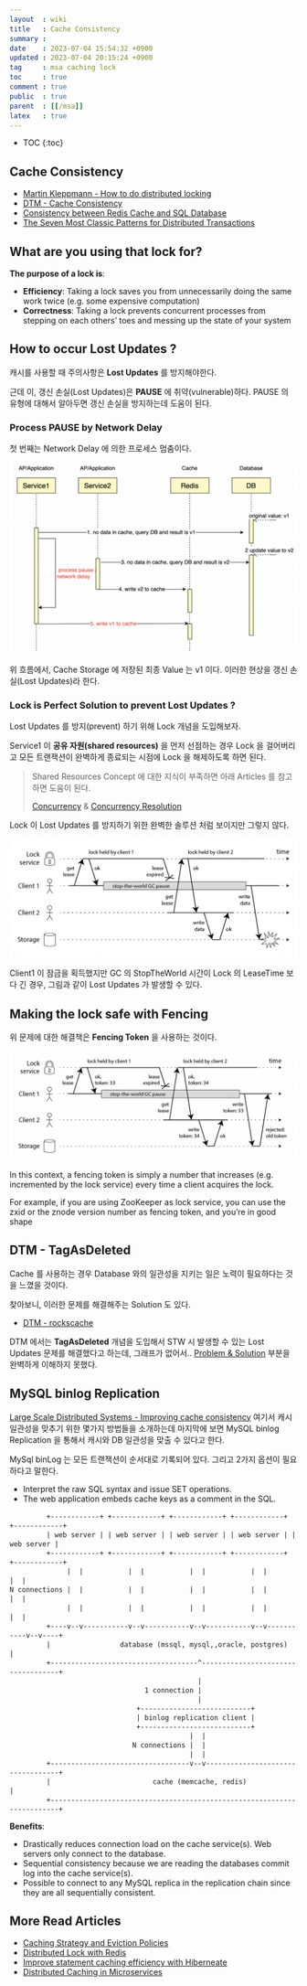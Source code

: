 ```yaml
---
layout  : wiki
title   : Cache Consistency 
summary : 
date    : 2023-07-04 15:54:32 +0900
updated : 2023-07-04 20:15:24 +0900
tag     : msa caching lock
toc     : true
comment : true
public  : true
parent  : [[/msa]]
latex   : true
---
```

* TOC
{:toc}

## Cache Consistency

- [Martin Kleppmann - How to do distributed locking](https://martin.kleppmann.com/2016/02/08/how-to-do-distributed-locking.html)
- [DTM - Cache Consistency](https://en.dtm.pub/app/cache.html)
- [Consistency between Redis Cache and SQL Database](https://yunpengn.github.io/blog/2019/05/04/consistent-redis-sql/)
- [The Seven Most Classic Patterns for Distributed Transactions](https://medium.com/@dongfuye/the-seven-most-classic-solutions-for-distributed-transaction-management-3f915f331e15)

## What are you using that lock for?

__The purpose of a lock is__:

- __Efficiency__: Taking a lock saves you from unnecessarily doing the same work twice (e.g. some expensive computation)
- __Correctness__: Taking a lock prevents concurrent processes from stepping on each others’ toes and messing up the state of your system

## How to occur Lost Updates ?

캐시를 사용할 때 주의사항은 __Lost Updates__ 를 방지해야한다.

근데 이, 갱신 손실(Lost Updates)은 __PAUSE__ 에 취약(vulnerable)하다. PAUSE 의 유형에 대해서 알아두면 갱신 손실을 방지하는데 도움이 된다.

### Process PAUSE by Network Delay

첫 번째는 Network Delay 에 의한 프로세스 멈춤이다.

![](/resource/wiki/msa-cache-consistency/network-delay.png)

위 흐름에서, Cache Storage 에 저장된 최종 Value 는 v1 이다. 이러한 현상을 갱신 손실(Lost Updates)라 한다.

### Lock is Perfect Solution to prevent Lost Updates ?

Lost Updates 를 방지(prevent) 하기 위해 Lock 개념을 도입해보자.

Service1 이 __공유 자원(shared resources)__ 을 먼저 선점하는 경우 Lock 을 걸어버리고 모든 트랜잭션이 완벽하게 종료되는 시점에 Lock 을 해제하도록 하면 된다.

> Shared Resources Concept 에 대한 지식이 부족하면 아래 Articles 를 참고하면 도움이 된다.
> 
> [Concurrency](https://baekjungho.github.io/wiki/spring/spring-concurrency/) & [Concurrency Resolution](https://baekjungho.github.io/wiki/spring/spring-concurrency-resolve/)

Lock 이 Lost Updates 를 방지하기 위한 완벽한 솔루션 처럼 보이지만 그렇지 않다.

![](/resource/wiki/msa-cache-consistency/stw-lock.png)

Client1 이 잠금을 획득했지만 GC 의 StopTheWorld 시간이 Lock 의 LeaseTime 보다 긴 경우, 그림과 같이 Lost Updates 가 발생할 수 있다.

## Making the lock safe with Fencing

위 문제에 대한 해결책은 __Fencing Token__ 을 사용하는 것이다.

![](/resource/wiki/msa-cache-consistency/fencing.png)

In this context, a fencing token is simply a number that increases (e.g. incremented by the lock service) every time a client acquires the lock.

For example, if you are using ZooKeeper as lock service, you can use the zxid or the znode version number as fencing token, and you’re in good shape

## DTM - TagAsDeleted

Cache 를 사용하는 경우 Database 와의 일관성을 지키는 일은 노력이 필요하다는 것을 느꼈을 것이다.

찾아보니, 이러한 문제를 해결해주는 Solution 도 있다.

- [DTM - rockscache](https://github.com/dtm-labs/rockscache)

DTM 에서는 __TagAsDeleted__ 개념을 도입해서 STW 시 발생할 수 있는 Lost Updates 문제를 해결했다고 하는데, 그래프가 없어서.. [Problem & Solution](https://en.dtm.pub/app/cache.html#problem-and-solution) 부분을 완벽하게 이해하지 못했다.

## MySQL binlog Replication

[Large Scale Distributed Systems - Improving cache consistency](http://simongui.github.io/2016/12/02/improving-cache-consistency.html) 여기서 캐시 일관성을 맞추기 위한 
몇가지 방법들을 소개하는데 마지막에 보면 MySQL binlog Replication 을 통해서 캐시와 DB 일관성을 맞출 수 있다고 한다.

MySql binLog 는 모든 트랜잭션이 순서대로 기록되어 있다. 그리고 2가지 옵션이 필요하다고 말한다.

- Interpret the raw SQL syntax and issue SET operations.
- The web application embeds cache keys as a comment in the SQL.

```
         +------------+ +------------+ +------------+ +------------+ +------------+
         | web server | | web server | | web server | | web server | | web server |
         +------------+ +------------+ +------------+ +------------+ +------------+
              |  |           |  |           |  |           |  |           |  |
N connections |  |           |  |           |  |           |  |           |  |
              |  |           |  |           |  |           |  |           |  |
         +----v--v-----------v--v-----------v--v-----------v--v-----------v--v----+
         |                 database (mssql, mysql,,oracle, postgres)              |
         +------------------------------------^-----------------------------------+
                                              |
                                 1 connection |
                                              |
                               +---------------------------+
                               | binlog replication client |
                               +---------------------------+
                                            |  |
                              N connections |  |
                                            |  |
         +----------------------------------v--v----------------------------------+
         |                         cache (memcache, redis)                        |
         +------------------------------------------------------------------------+
```

__Benefits__:
- Drastically reduces connection load on the cache service(s). Web servers only connect to the database.
- Sequential consistency because we are reading the databases commit log into the cache service(s).
- Possible to connect to any MySQL replica in the replication chain since they are all sequentially consistent.

## More Read Articles

- [Caching Strategy and Eviction Policies](https://baekjungho.github.io/wiki/architecture/architecture-cache-strategy/)
- [Distributed Lock with Redis](https://baekjungho.github.io/wiki/redis/redis-lock/)
- [Improve statement caching efficiency with Hiberneate](https://baekjungho.github.io/wiki/spring/spring-query-cache-plan/)
- [Distributed Caching in Microservices](https://baekjungho.github.io/wiki/msa/msa-distributed-caching/)